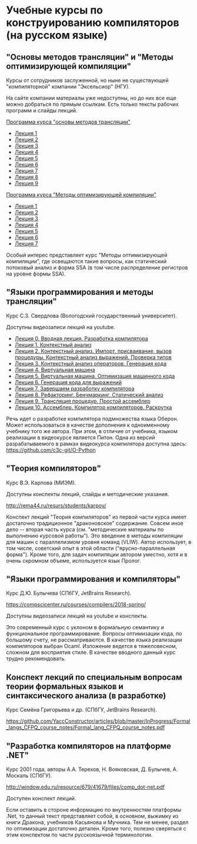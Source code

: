 # Учебные курсы по конструированию компиляторов (на русском языке)

## "Основы методов трансляции" и "Методы оптимизирующей компиляции"

Курсы от сотрудников заслуженной, но ныне не существующей "компиляторной" компании "Эксельсиор" (НГУ).

На сайте компании материалы уже недоступны, но до них все еще можно добраться по прямым ссылкам. Есть только тексты рабочих программ и слайды лекций.

[Программа курса "основы методов трансляции"](https://www.excelsior.ru/files/pages/ProgramCC1_0.pdf)

- [Лекция 1](https://www.excelsior.ru/files/pages/l1.pdf)
- [Лекция 2](https://www.excelsior.ru/files/pages/l2.pdf)
- [Лекция 3](https://www.excelsior.ru/files/pages/l3.pdf)
- [Лекция 4](https://www.excelsior.ru/files/pages/l4.pdf)
- [Лекция 5](https://www.excelsior.ru/files/pages/l5.pdf)
- [Лекция 6](https://www.excelsior.ru/files/pages/l6.pdf)
- [Лекция 7](https://www.excelsior.ru/files/pages/l7.pdf)
- [Лекция 8](https://www.excelsior.ru/files/pages/l8.pdf)
- [Лекция 9](https://www.excelsior.ru/files/pages/l9.pdf)


[Программа курса "Методы оптимизирующей компиляции"](https://www.excelsior.ru/files/pages/programcc2.pdf)

- [Лекция 1](https://www.excelsior.ru/files/pages/ll1.pdf)
- [Лекция 2](https://www.excelsior.ru/files/pages/ll2.pdf)
- [Лекция 3](https://www.excelsior.ru/files/pages/ll3.pdf)
- [Лекция 4](https://www.excelsior.ru/files/pages/ll4.pdf)
- [Лекция 5](https://www.excelsior.ru/files/pages/ll5.pdf)
- [Лекция 6](https://www.excelsior.ru/files/pages/ll6.pdf)
- [Лекция 7](https://www.excelsior.ru/files/pages/ll7.pdf)

Особый интерес представляет курс "Методы оптимизирующей компиляции", где освещаются такие вопросы, как статический потоковый анализ и форма SSA (в том числе распределение регистров на уровне формы SSA).

## "Языки программирования и методы трансляции"

Курс С.З. Свердлова (Вологодский государственный университет).

Доступны видеозаписи лекций на youtube.

- [Лекция 0. Вводная лекция. Разработка компилятора](https://www.youtube.com/watch?v=gelbeLKYBi8)
- [Лекция 1. Контекстный анализ](https://www.youtube.com/watch?v=jAs-aQlUuZs)
- [Лекция 2. Контекстный анализ. Импорт, присваивание, вызов процедуры. Контекстный анализ выражений. Проверка типов](https://www.youtube.com/watch?v=0N9GkhLv6bI)
- [Лекция 3. Контекстный анализ операторов. Генерация кода](https://www.youtube.com/watch?v=ySvYQlJa468)
- [Лекция 4. Виртуальная машина](https://www.youtube.com/watch?v=HZYO0EOgF2E)
- [Лекция 5. Виртуальная машина. Оптимизация машинного кода](https://www.youtube.com/watch?v=OQQBVEg2KWA)
- [Лекция 6. Генерация кода для выражений](https://www.youtube.com/watch?v=OUHqiQIc2Ho)
- [Лекция 7. Завершаем разработку компилятора](https://www.youtube.com/watch?v=tEpim8mqlJA)
- [Лекция 8. Рефакторинг. Бенчмаркинг. Статический анализ](https://www.youtube.com/watch?v=4JB_hVnjHs8)
- [Лекция 9. Трансляция процедур. Простой ассемблер](https://www.youtube.com/watch?v=Z61DWu3kFms)
- [Лекция 10. Ассемблер. Компилятор компиляторов. Раскрутка](https://www.youtube.com/watch?v=q7pXhvgH7m0)

Речь идет о разработке компилятора подмножества языка Оберон. Может использоваться в качестве дополнения к одноименному учебнику того же автора. При этом, в отличие от учебника, языком реализации в видеокурсе является Питон. Одна из версий разрабатываемого в рамках видеокурса компилятора доступна здесь: https://github.com/c3c-git/O-Python

## "Теория компиляторов"

Курс В.Э. Карпова (МИЭМ).

Доступны конспекты лекций, слайды и методические указания.

http://rema44.ru/resurs/students/karpov/

Конспект лекций "Теория компиляторов" из первой части курса имеет достаточно традиционное "драконовское" содержание. Совсем иное дело -- вторая часть курса (см. "методические материалы по выполнению курсовой работы"). Это введение в методы компиляции для машин с параллелизмом уровня команд (VLIW). Автор использует, в том числе, советский опыт в этой области ("ярусно-параллельная форма"). Кроме того, для задач компиляции автором уместно, хотя и в очень скромном объеме,  используется язык Пролог.

## "Языки программирования и компиляторы"

Курс Д.Ю. Булычева (СПбГУ, JetBrains Research).

https://compscicenter.ru/courses/compilers/2018-spring/

Доступны видеозаписи лекций на youtube и конспекты.

Это современный курс с уклоном в формальную семантику и функциональное программирование. Вопросы оптимизации кода, по большому счету, не рассматриваются. В качестве языка реализации компиляторов выбран Ocaml. Изложение ведется в тяжеловесном, сложном для восприятия стиле. В качестве вводного данный курс трудно рекомендовать.

## Конспект лекций по специальным вопросам теории формальных языков и синтаксического анализа (в разработке)

Курс Семёна Григорьева и др. (СПбГУ, JetBrains Research).

https://github.com/YaccConstructor/articles/blob/master/InProgress/Formal_langs_CFPQ_course_notes/Formal_lang_CFPQ_course_notes.pdf

## "Разработка компиляторов на платформе .NET"

Курс 2001 года, авторы А.А. Терехов, Н. Вояковская, Д. Булычев, А. Москаль (СПбГУ).

http://window.edu.ru/resource/679/41679/files/comp_dot-net.pdf

Доступен конспект лекций.

Если оставить в стороне информацию по внутренностям платформы .Net, то данный текст представляет собой, в основном, выжимку из книги Дракона, учебников Касьянова и Мучника. Тем не менее, раздел по оптимизации достаточно детален. Кроме того, полезно сверяться с этим конспектом по части русскоязычной терминологии.
